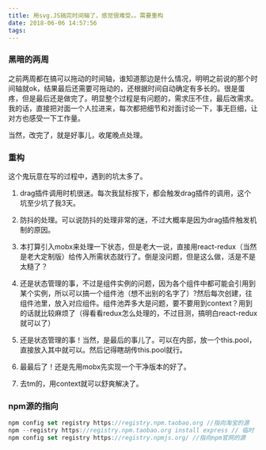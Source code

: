 ```yaml
---
title: 用svg.JS搞完时间轴了，感觉很难受。。需要重构
date: 2018-06-06 14:57:56
tags:
---
```


### 黑暗的两周

之前两周都在搞可以拖动的时间轴，谁知道那边是什么情况，明明之前说的那个时间轴就ok，结果最后还需要可拖动的，还根据时间自动确定有多长的。很是蛋疼，但是最后还是做完了。明显整个过程是有问题的，需求压不住，最后改需求。我的话，直接把对面一个人拉进来，每次都把细节和对面讨论一下，事无巨细，让对方也感受一下工作量。

当然，改完了，就是好事儿，收尾晚点处理。

### 重构

这个鬼玩意在写的过程中，遇到的坑太多了。

1. drag插件调用时机很迷。每次我鼠标按下，都会触发drag插件的调用，这个坑至少坑了我3天。

2. 防抖的处理。可以说防抖的处理非常的迷，不过大概率是因为drag插件触发机制的原因。

3. 本打算引入mobx来处理一下状态，但是老大一说，直接用react-redux（当然是老大定制版）给传入所需状态就行了。倒是没问题，但是这么做，活是不是太糙了？

4. 还是状态管理的事，不过是组件实例的问题，因为各个组件中都可能会引用到某个实例，所以可以搞一个组件池（想不出别的名字了）?然后每次创建，往组件池里，放入对应组件。组件池弄多大是问题，要不要用到context？用到的话就比较麻烦了（得看看redux怎么处理的，不过目测，搞明白react-redux就可以了）

5. 还是状态管理的事！当然，是最后的事儿了。可以在内部，放一个this.pool，直接放入其中就可以。然后记得瞎胡传this.pool就行。

6. 最最后了！还是先用mobx先实现一个干净版本的好了。

7. 去tm的，用context就可以舒爽解决了。

### npm源的指向
```javascript
npm config set registry https://registry.npm.taobao.org //指向淘宝的源
npm --registry https://registry.npm.taobao.org install express // 临时
npm config set registry https://registry.npmjs.org/ //指向npm官网的源
```